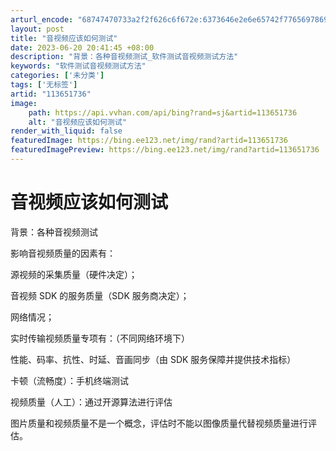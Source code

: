 ```yaml
---
arturl_encode: "68747470733a2f2f626c6f672e:6373646e2e6e65742f77656978696e5f34333939333130342f:61727469636c652f64657461696c732f313133363531373336"
layout: post
title: "音视频应该如何测试"
date: 2023-06-20 20:41:45 +08:00
description: "背景：各种音视频测试_软件测试音视频测试方法"
keywords: "软件测试音视频测试方法"
categories: ['未分类']
tags: ['无标签']
artid: "113651736"
image:
    path: https://api.vvhan.com/api/bing?rand=sj&artid=113651736
    alt: "音视频应该如何测试"
render_with_liquid: false
featuredImage: https://bing.ee123.net/img/rand?artid=113651736
featuredImagePreview: https://bing.ee123.net/img/rand?artid=113651736
---
```


# 音视频应该如何测试

背景：各种音视频测试
  
影响音视频质量的因素有：
  
源视频的采集质量（硬件决定）；
  
音视频 SDK 的服务质量（SDK 服务商决定）；
  
网络情况；
  
实时传输视频质量专项有：（不同网络环境下）
  
性能、码率、抗性、时延、音画同步（由 SDK 服务保障并提供技术指标）
  
卡顿（流畅度）：手机终端测试
  
视频质量（人工）：通过开源算法进行评估
  
图片质量和视频质量不是一个概念，评估时不能以图像质量代替视频质量进行评估。